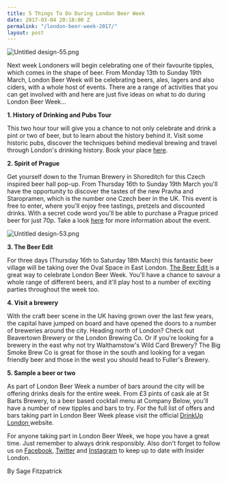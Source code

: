 ```yaml
---
title: 5 Things To Do During London Beer Week
date: 2017-03-04 20:18:00 Z
permalink: "/london-beer-week-2017/"
layout: post
---
```


![Untitled design-55.png](/uploads/Untitled%20design-55.png)

Next week Londoners will begin celebrating one of their favourite tipples, which comes in the shape of beer. From Monday 13th to Sunday 19th March, London Beer Week will be celebrating beers, ales, lagers and also ciders, with a whole host of events. There are a range of activities that you can get involved with and here are just five ideas on what to do during London Beer Week...

**1. History of Drinking and Pubs Tour**

This two hour tour will give you a chance to not only celebrate and drink a pint or two of beer, but to learn about the history behind it. Visit some historic pubs, discover the techniques behind medieval brewing and travel through London's drinking history. Book your place [here](http://www.insider-london.co.uk/tours/history-of-drinking-and-pubs/). 

**2. Spirit of Prague**

Get yourself down to the Truman Brewery in Shoreditch for this Czech inspired beer hall pop-up. From Thursday 16th to Sunday 19th March you'll have the opportunity to discover the tastes of the new Pravha and Staropramen, which is the number one Czech beer in the UK. This event is free to enter, where you'll enjoy free tastings, pretzels and discounted drinks. With a secret code word you'll be able to purchase a Prague priced beer for just 70p.  Take a look [here](https://drinkup.london/beerweek/events/12719/spirit-of-prague/) for more information about the event. 

![Untitled design-53.png](/uploads/Untitled%20design-53.png)

**3. The Beer Edit**

For three days (Thursday 16th to Saturday 18th March) this fantastic beer village will be taking over the Oval Space in East London. [The Beer Edit ](https://drinkup.london/beerweek/events/12461/the-beer-edit/)is a great way to celebrate London Beer Week. You'll have a chance to savour a whole range of different beers, and it'll play host to a number of exciting parties throughout the week too. 

**4. Visit a brewery**

With the craft beer scene in the UK having grown over the last few years, the capital have jumped on board and have opened the doors to a number of breweries around the city. Heading north of London? Check out Beavertown Brewery or the London Brewing Co.  Or if you're looking for a brewery in the east why not try Walthamstow's Wild Card Brewery? The Big Smoke Brew Co is great for those in the south and looking for a vegan friendly beer and those in the west you should head to Fuller's Brewery. 

**5. Sample a beer or two**

As part of London Beer Week a number of bars around the city will be offering drinks deals for the entire week. From £3 pints of cask ale at St Barts Brewery, to a beer based cocktail menu at Company Below, you'll have a number of new tipples and bars to try. For the full list of offers and bars taking part in London Beer Week please visit the official [DrinkUp London ](https://drinkup.london/beerweek/bars/)website. 

For anyone taking part in London Beer Week, we hope you have a great time. Just remember to always drink responsibly. Also don't forget to follow us on [Facebook](http://facebook.com/insiderlondon/?fref=ts), [Twitter](https://twitter.com/insiderlondon) and [Instagram](http://instagram.com/insiderlondontours/) to keep up to date with Insider London.

By Sage Fitzpatrick